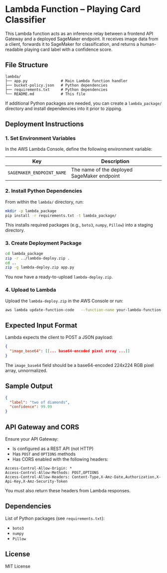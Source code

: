 # Lambda Function – Playing Card Classifier

This Lambda function acts as an inference relay between a frontend API Gateway and a deployed SageMaker endpoint. It receives image data from a client, forwards it to SageMaker for classification, and returns a human-readable playing card label with a confidence score.

## File Structure

```
lambda/
├── app.py               # Main Lambda function handler
├── bucket-policy.json   # Python dependencies
├── requirements.txt     # Python dependencies
└── README.md            # This file
```

If additional Python packages are needed, you can create a `lambda_package/` directory and install dependencies into it prior to zipping.

## Deployment Instructions

### 1. Set Environment Variables

In the AWS Lambda Console, define the following environment variable:

| Key                     | Description                                 |
|------------------------|---------------------------------------------|
| `SAGEMAKER_ENDPOINT_NAME` | The name of the deployed SageMaker endpoint |

### 2. Install Python Dependencies

From within the `lambda/` directory, run:

```bash
mkdir -p lambda_package
pip install -r requirements.txt -t lambda_package/
```

This installs required packages (e.g., `boto3`, `numpy`, `Pillow`) into a staging directory.

### 3. Create Deployment Package

```bash
cd lambda_package
zip -r ../lambda-deploy.zip .
cd ..
zip -g lambda-deploy.zip app.py
```

You now have a ready-to-upload `lambda-deploy.zip`.

### 4. Upload to Lambda

Upload the `lambda-deploy.zip` in the AWS Console or run:

```bash
aws lambda update-function-code   --function-name your-lambda-function-name   --zip-file fileb://lambda-deploy.zip
```

## Expected Input Format

Lambda expects the client to POST a JSON payload:

```json
{
  "image_base64": [[... base64-encoded pixel array ...]]
}
```

The `image_base64` field should be a base64-encoded 224x224 RGB pixel array, unnormalized.

## Sample Output

```json
{
  "label": "two of diamonds",
  "confidence": 99.99
}
```

## API Gateway and CORS

Ensure your API Gateway:

- Is configured as a REST API (not HTTP)
- Has `POST` and `OPTIONS` methods
- Has CORS enabled with the following headers:

```
Access-Control-Allow-Origin: *
Access-Control-Allow-Methods: POST,OPTIONS
Access-Control-Allow-Headers: Content-Type,X-Amz-Date,Authorization,X-Api-Key,X-Amz-Security-Token
```

You must also return these headers from Lambda responses.

## Dependencies

List of Python packages (see `requirements.txt`):

- `boto3`
- `numpy`
- `Pillow`

## License

MIT License
